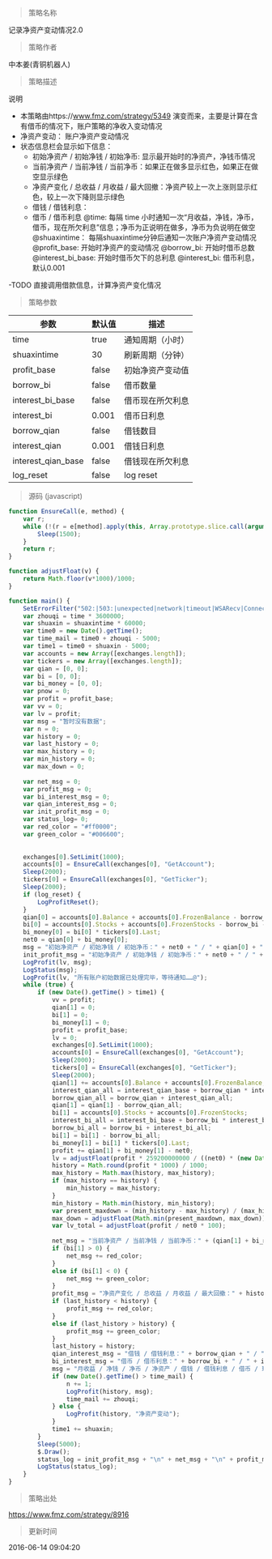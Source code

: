 
> 策略名称

记录净资产变动情况2.0

> 策略作者

中本姜(青铜机器人)

> 策略描述

说明
- 本策略由https://www.fmz.com/strategy/5349 演变而来，主要是计算在含有借币的情况下，账户策略的净收入变动情况
- 净资产变动： 账户净资产变动情况
- 状态信息栏会显示如下信息：
   - 初始净资产 / 初始净钱 / 初始净币: 显示最开始时的净资产，净钱币情况
   - 当前净资产 / 当前净钱 / 当前净币：如果正在做多显示红色，如果正在做空显示绿色
  -  净资产变化 / 总收益 / 月收益 / 最大回撤：净资产较上一次上涨则显示红色，较上一次下降则显示绿色
  - 借钱 / 借钱利息：
  - 借币 / 借币利息
@time: 每隔 time 小时通知一次“月收益，净钱，净币，借币，现在所欠利息”信息；净币为正说明在做多，净币为负说明在做空
@shuaxintime： 每隔shuaxintime分钟后通知一次账户净资产变动情况
@profit_base: 开始时净资产的变动情况
@borrow_bi: 开始时借币总数
@interest_bi_base: 开始时借币欠下的总利息
@interest_bi: 借币利息，默认0.001

-TODO
直接调用借款信息，计算净资产变化情况

> 策略参数



|参数|默认值|描述|
|----|----|----|
|time|true|通知周期（小时）|
|shuaxintime|30|刷新周期（分钟）|
|profit_base|false|初始净资产变动值|
|borrow_bi|false|借币数量|
|interest_bi_base|false|借币现在所欠利息|
|interest_bi|0.001|借币日利息|
|borrow_qian|false|借钱数目|
|interest_qian|0.001|借钱日利息|
|interest_qian_base|false|借钱现在所欠利息|
|log_reset|false|log reset|


> 源码 (javascript)

``` javascript
function EnsureCall(e, method) {
    var r;
    while (!(r = e[method].apply(this, Array.prototype.slice.call(arguments).slice(2)))) {
        Sleep(1500);
    }
    return r;
}

function adjustFloat(v) {
    return Math.floor(v*1000)/1000;
}

function main() {
    SetErrorFilter("502:|503:|unexpected|network|timeout|WSARecv|Connect|GetAddr|no such|reset|http|received|EOF");
    var zhouqi = time * 3600000;
    var shuaxin = shuaxintime * 60000;
    var time0 = new Date().getTime();
    var time_mail = time0 + zhouqi - 5000;
    var time1 = time0 + shuaxin - 5000;
    var accounts = new Array([exchanges.length]);
    var tickers = new Array([exchanges.length]);
    var qian = [0, 0];
    var bi = [0, 0];
    var bi_money = [0, 0];
    var pnow = 0;
    var profit = profit_base;
    var vv = 0;
    var lv = profit;
    var msg = "暂时没有数据";
    var n = 0;
    var history = 0;
    var last_history = 0;
    var max_history = 0;
    var min_history = 0;
    var max_down = 0;
    
    var net_msg = 0;
    var profit_msg = 0;
    var bi_interest_msg = 0;
    var qian_interest_msg = 0;
    var init_profit_msg = 0;
    var status_log= 0;
    var red_color = "#ff0000";
    var green_color = "#006600";
    
    
    exchanges[0].SetLimit(1000);
    accounts[0] = EnsureCall(exchanges[0], "GetAccount");
    Sleep(2000);
    tickers[0] = EnsureCall(exchanges[0], "GetTicker");
    Sleep(2000);
    if (log_reset) {
        LogProfitReset(); 
    }
    qian[0] = accounts[0].Balance + accounts[0].FrozenBalance - borrow_qian - interest_qian_base;
    bi[0] = accounts[0].Stocks + accounts[0].FrozenStocks - borrow_bi - interest_bi_base;
    bi_money[0] = bi[0] * tickers[0].Last;
    net0 = qian[0] + bi_money[0];
    msg = "初始净资产 / 初始净钱 / 初始净币：" + net0 + " / " + qian[0] + " / " + bi[0] + "@";
    init_profit_msg = "初始净资产 / 初始净钱 / 初始净币：" + net0 + " / " + qian[0] + " / " + bi[0];
    LogProfit(lv, msg);
    LogStatus(msg);
    LogProfit(lv, "所有账户初始数据已处理完毕，等待通知……@");
    while (true) {
        if (new Date().getTime() > time1) {
            vv = profit;
            qian[1] = 0;
            bi[1] = 0;
            bi_money[1] = 0;
            profit = profit_base;
            lv = 0;
            exchanges[0].SetLimit(1000);
            accounts[0] = EnsureCall(exchanges[0], "GetAccount");
            Sleep(2000);
            tickers[0] = EnsureCall(exchanges[0], "GetTicker");
            Sleep(2000);
            qian[1] += accounts[0].Balance + accounts[0].FrozenBalance;
            interest_qian_all = interest_qian_base + borrow_qian * interest_qian * (new Date().getTime() - time0) / 86400000;
            borrow_qian_all = borrow_qian + interest_qian_all;
            qian[1] = qian[1] - borrow_qian_all;
            bi[1] = accounts[0].Stocks + accounts[0].FrozenStocks;
            interest_bi_all = interest_bi_base + borrow_bi * interest_bi * (new Date().getTime() - time0) / 86400000;
            borrow_bi_all = borrow_bi + interest_bi_all;
            bi[1] = bi[1] - borrow_bi_all;
            bi_money[1] = bi[1] * tickers[0].Last;
            profit += qian[1] + bi_money[1] - net0;
            lv = adjustFloat(profit * 259200000000 / ((net0) * (new Date().getTime() - time0)));
            history = Math.round(profit * 1000) / 1000;
            max_history = Math.max(history, max_history);
            if (max_history == history) {
                min_history = max_history;
            }
            min_history = Math.min(history, min_history);
            var present_maxdown = (min_history - max_history) / (max_history + net0) * 100;
            max_down = adjustFloat(Math.min(present_maxdown, max_down));
            var lv_total = adjustFloat(profit / net0 * 100);
            
            net_msg = "当前净资产 / 当前净钱 / 当前净币：" + (qian[1] + bi_money[1]) + " / " + qian[1] + " / " + bi[1];
            if (bi[1] > 0) {
                net_msg += red_color;
            }
            else if (bi[1] < 0) {
                net_msg += green_color;
            }
            profit_msg = "净资产变化 / 总收益 / 月收益 / 最大回撤：" + history + " / " + lv_total + "% / " + lv + "% / " + max_down + "%";
            if (last_history < history) {
                profit_msg += red_color;
            }
            else if (last_history > history) {
                profit_msg += green_color;
            }
            last_history = history;
            qian_interest_msg = "借钱 / 借钱利息：" + borrow_qian + " / " + interest_qian_all;
            bi_interest_msg = "借币 / 借币利息：" + borrow_bi + " / " + interest_bi_all;
            msg = "月收益 / 净钱 / 净币 / 净资产 / 借钱 / 借钱利息 / 借币 / 现在所欠利息：" + lv + " / " + qian[1] + " / " + bi[1] + " / " + (qian[1] + bi_money[1]) + " / " + borrow_qian + " / " + interest_qian_all + " / " + borrow_bi + " / " + interest_bi_all;
            if (new Date().getTime() > time_mail) {
                n += 1;
                LogProfit(history, msg);
                time_mail += zhouqi;
            } else {
                LogProfit(history, "净资产变动");
            }
            time1 += shuaxin;
        }
        Sleep(5000);
        $.Draw();
        status_log = init_profit_msg + "\n" + net_msg + "\n" + profit_msg + "\n" + qian_interest_msg + "\n" + bi_interest_msg;
        LogStatus(status_log);
    }
}
```

> 策略出处

https://www.fmz.com/strategy/8916

> 更新时间

2016-06-14 09:04:20
